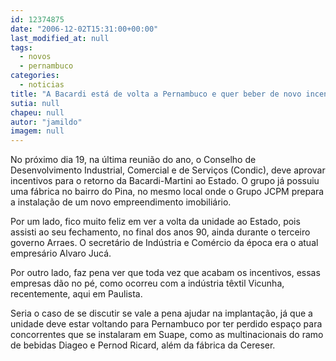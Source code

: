 ```yaml
---
id: 12374875
date: "2006-12-02T15:31:00+00:00"
last_modified_at: null
tags:
  - novos
  - pernambuco
categories:
  - noticias
title: "A Bacardi está de volta a Pernambuco e quer beber de novo incentivos fiscais"
sutia: null
chapeu: null
autor: "jamildo"
imagem: null
---
```

<p>No pr&oacute;ximo dia 19, na &uacute;ltima reuni&atilde;o do ano, o Conselho de Desenvolvimento Industrial, Comercial e de Servi&ccedil;os (Condic), deve aprovar incentivos para o retorno da Bacardi-Martini ao Estado. O grupo j&aacute; possuiu uma f&aacute;brica no bairro do Pina, no mesmo local onde o Grupo JCPM prepara a instala&ccedil;&atilde;o de um novo empreendimento imobili&aacute;rio.</p>
<p>Por um lado, fico muito feliz em ver a volta da unidade ao Estado, pois assisti ao seu fechamento, no final dos anos 90, ainda durante o terceiro governo Arraes. O secret&aacute;rio de Ind&uacute;stria e Com&eacute;rcio da &eacute;poca era o atual empres&aacute;rio Alvaro Juc&aacute;.</p>
<p>Por outro lado, faz pena ver que toda vez que acabam os incentivos, essas empresas d&atilde;o no p&eacute;, como ocorreu com a ind&uacute;stria t&ecirc;xtil Vicunha, recentemente, aqui em Paulista.</p>
<p>Seria o caso de se discutir se vale a pena ajudar na implanta&ccedil;&atilde;o, j&aacute; que a unidade deve estar voltando para Pernambuco por ter perdido espa&ccedil;o para concorrentes que se instalaram em Suape, como as multinacionais do ramo de bebidas Diageo e Pernod Ricard, al&eacute;m da f&aacute;brica da Cereser.</p>
